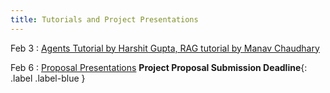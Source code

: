 ```yaml
---
title: Tutorials and Project Presentations
---
```


Feb 3
: [Agents Tutorial by Harshit Gupta, RAG tutorial by Manav Chaudhary](../lectures/week-6)

Feb 6
: [Proposal Presentations]() **Project Proposal Submission Deadline**{: .label .label-blue }